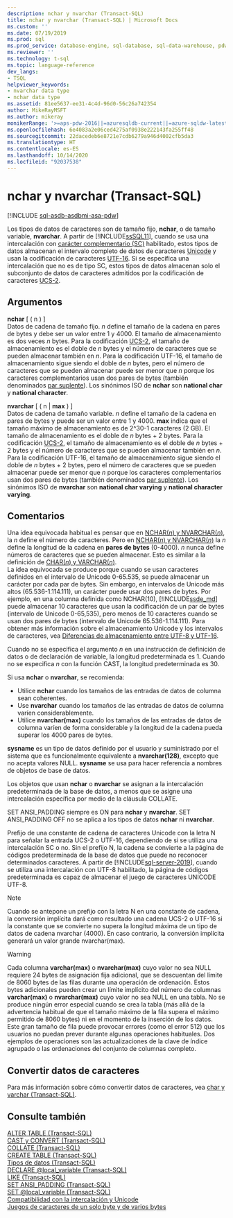 ```yaml
---
description: nchar y nvarchar (Transact-SQL)
title: nchar y nvarchar (Transact-SQL) | Microsoft Docs
ms.custom: ''
ms.date: 07/19/2019
ms.prod: sql
ms.prod_service: database-engine, sql-database, sql-data-warehouse, pdw
ms.reviewer: ''
ms.technology: t-sql
ms.topic: language-reference
dev_langs:
- TSQL
helpviewer_keywords:
- nvarchar data type
- nchar data type
ms.assetid: 81ee5637-ee31-4c4d-96d0-56c26a742354
author: MikeRayMSFT
ms.author: mikeray
monikerRange: '>=aps-pdw-2016||=azuresqldb-current||=azure-sqldw-latest||>=sql-server-2016||=sqlallproducts-allversions||>=sql-server-linux-2017||=azuresqldb-mi-current'
ms.openlocfilehash: 6e4083a2e06ced4275af0938e222143fa255ff48
ms.sourcegitcommit: 22dacedeb6e8721e7cdb6279a946d4002cfb5da3
ms.translationtype: HT
ms.contentlocale: es-ES
ms.lasthandoff: 10/14/2020
ms.locfileid: "92037538"
---
```

# <a name="nchar-and-nvarchar-transact-sql"></a>nchar y nvarchar (Transact-SQL)
[!INCLUDE [sql-asdb-asdbmi-asa-pdw](../../includes/applies-to-version/sql-asdb-asdbmi-asa-pdw.md)]

Los tipos de datos de caracteres son de tamaño fijo, **nchar**, o de tamaño variable, **nvarchar**. A partir de [!INCLUDE[ssSQL11](../../includes/sssql11-md.md)], cuando se usa una intercalación con [carácter complementario (SC)](../../relational-databases/collations/collation-and-unicode-support.md#Supplementary_Characters) habilitado, estos tipos de datos almacenan el intervalo completo de datos de caracteres [Unicode](../../relational-databases/collations/collation-and-unicode-support.md#Unicode_Defn) y usan la codificación de caracteres [UTF-16](https://www.wikipedia.org/wiki/UTF-16). Si se especifica una intercalación que no es de tipo SC, estos tipos de datos almacenan solo el subconjunto de datos de caracteres admitidos por la codificación de caracteres [UCS-2](https://www.wikipedia.org/wiki/Universal_Coded_Character_Set#Encoding_forms).

## <a name="arguments"></a>Argumentos
**nchar** [ ( n ) ]  
Datos de cadena de tamaño fijo. *n* define el tamaño de la cadena en pares de bytes y debe ser un valor entre 1 y 4000. El tamaño de almacenamiento es dos veces *n* bytes. Para la codificación [UCS-2](https://www.wikipedia.org/wiki/UTF-16#U+0000_to_U+D7FF_and_U+E000_to_U+FFFF), el tamaño de almacenamiento es el doble de *n* bytes y el número de caracteres que se pueden almacenar también en *n*. Para la codificación UTF-16, el tamaño de almacenamiento sigue siendo el doble de *n* bytes, pero el número de caracteres que se pueden almacenar puede ser menor que *n* porque los caracteres complementarios usan dos pares de bytes (también denominados [par suplente](https://www.wikipedia.org/wiki/UTF-16#U+010000_to_U+10FFFF)). Los sinónimos ISO de **nchar** son **national char** y **national character**.
  
**nvarchar** [ ( n | **max** ) ]  
Datos de cadena de tamaño variable. *n* define el tamaño de la cadena en pares de bytes y puede ser un valor entre 1 y 4000. **max** indica que el tamaño máximo de almacenamiento es de 2^30-1 caracteres (2 GB). El tamaño de almacenamiento es el doble de *n* bytes + 2 bytes. Para la codificación [UCS-2](https://www.wikipedia.org/wiki/UTF-16#U+0000_to_U+D7FF_and_U+E000_to_U+FFFF), el tamaño de almacenamiento es el doble de *n* bytes + 2 bytes y el número de caracteres que se pueden almacenar también en *n*. Para la codificación UTF-16, el tamaño de almacenamiento sigue siendo el doble de *n* bytes + 2 bytes, pero el número de caracteres que se pueden almacenar puede ser menor que *n* porque los caracteres complementarios usan dos pares de bytes (también denominados [par suplente](https://www.wikipedia.org/wiki/UTF-16#U+010000_to_U+10FFFF)). Los sinónimos ISO de **nvarchar** son **national char varying** y **national character varying**.
  
## <a name="remarks"></a>Comentarios  
Una idea equivocada habitual es pensar que en [NCHAR(*n*) y NVARCHAR(*n*)](../../t-sql/data-types/nchar-and-nvarchar-transact-sql.md), la *n* define el número de caracteres. Pero en [NCHAR(*n*) y NVARCHAR(*n*)](../../t-sql/data-types/nchar-and-nvarchar-transact-sql.md) la *n* define la longitud de la cadena en **pares de bytes** (0-4000). *n* nunca define números de caracteres que se pueden almacenar. Esto es similar a la definición de [CHAR(*n*) y VARCHAR(*n*)](../../t-sql/data-types/char-and-varchar-transact-sql.md).   
La idea equivocada se produce porque cuando se usan caracteres definidos en el intervalo de Unicode 0-65.535, se puede almacenar un carácter por cada par de bytes. Sin embargo, en intervalos de Unicode más altos (65.536-1.114.111), un carácter puede usar dos pares de bytes. Por ejemplo, en una columna definida como NCHAR(10), [!INCLUDE[ssde_md](../../includes/ssde_md.md)] puede almacenar 10 caracteres que usan la codificación de un par de bytes (intervalo de Unicode 0-65,535), pero menos de 10 caracteres cuando se usan dos pares de bytes (intervalo de Unicode 65.536-1.114.111). Para obtener más información sobre el almacenamiento Unicode y los intervalos de caracteres, vea [Diferencias de almacenamiento entre UTF-8 y UTF-16](../../relational-databases/collations/collation-and-unicode-support.md#storage_differences).     

Cuando no se especifica el argumento *n* en una instrucción de definición de datos o de declaración de variable, la longitud predeterminada es 1. Cuando no se especifica *n* con la función CAST, la longitud predeterminada es 30.

Si usa **nchar** o **nvarchar**, se recomienda:
- Utilice **nchar** cuando los tamaños de las entradas de datos de columna sean coherentes.  
- Use **nvarchar** cuando los tamaños de las entradas de datos de columna varíen considerablemente.  
- Utilice **nvarchar(max)** cuando los tamaños de las entradas de datos de columna varíen de forma considerable y la longitud de la cadena pueda superar los 4000 pares de bytes.  
  
**sysname** es un tipo de datos definido por el usuario y suministrado por el sistema que es funcionalmente equivalente a **nvarchar(128)**, excepto que no acepta valores NULL. **sysname** se usa para hacer referencia a nombres de objetos de base de datos.
  
Los objetos que usan **nchar** o **nvarchar** se asignan a la intercalación predeterminada de la base de datos, a menos que se asigne una intercalación específica por medio de la cláusula COLLATE.
  
SET ANSI_PADDING siempre es ON para **nchar** y **nvarchar**. SET ANSI_PADDING OFF no se aplica a los tipos de datos **nchar** ni **nvarchar**.
  
Prefijo de una constante de cadena de caracteres Unicode con la letra N para señalar la entrada UCS-2 o UTF-16, dependiendo de si se utiliza una intercalación SC o no. Sin el prefijo N, la cadena se convierte a la página de códigos predeterminada de la base de datos que puede no reconocer determinados caracteres. A partir de [!INCLUDE[sql-server-2019](../../includes/sssqlv15-md.md)], cuando se utiliza una intercalación con UTF-8 habilitado, la página de códigos predeterminada es capaz de almacenar el juego de caracteres UNICODE UTF-8. 
 
> [!NOTE]  
> Cuando se antepone un prefijo con la letra N en una constante de cadena, la conversión implícita dará como resultado una cadena UCS-2 o UTF-16 si la constante que se convierte no supera la longitud máxima de un tipo de datos de cadena nvarchar (4000). En caso contrario, la conversión implícita generará un valor grande nvarchar(max).
  
> [!WARNING]  
> Cada columna **varchar(max)** o **nvarchar(max)** cuyo valor no sea NULL requiere 24 bytes de asignación fija adicional, que se descuentan del límite de 8060 bytes de las filas durante una operación de ordenación. Estos bytes adicionales pueden crear un límite implícito del número de columnas **varchar(max)** o **nvarchar(max)** cuyo valor no sea NULL en una tabla. No se produce ningún error especial cuando se crea la tabla (más allá de la advertencia habitual de que el tamaño máximo de la fila supera el máximo permitido de 8060 bytes) ni en el momento de la inserción de los datos. Este gran tamaño de fila puede provocar errores (como el error 512) que los usuarios no puedan prever durante algunas operaciones habituales.  Dos ejemplos de operaciones son las actualizaciones de la clave de índice agrupado o las ordenaciones del conjunto de columnas completo.
  
## <a name="converting-character-data"></a>Convertir datos de caracteres  
Para más información sobre cómo convertir datos de caracteres, vea [char y varchar &#40;Transact-SQL&#41;](../../t-sql/data-types/char-and-varchar-transact-sql.md).
  
## <a name="see-also"></a>Consulte también
[ALTER TABLE &#40;Transact-SQL&#41;](../../t-sql/statements/alter-table-transact-sql.md)  
[CAST y CONVERT &#40;Transact-SQL&#41;](../../t-sql/functions/cast-and-convert-transact-sql.md)  
[COLLATE &#40;Transact-SQL&#41;](../statements/collations.md)  
[CREATE TABLE &#40;Transact-SQL&#41;](../../t-sql/statements/create-table-transact-sql.md)  
[Tipos de datos &#40;Transact-SQL&#41;](../../t-sql/data-types/data-types-transact-sql.md)  
[DECLARE @local_variable &#40;Transact-SQL&#41;](../../t-sql/language-elements/declare-local-variable-transact-sql.md)  
[LIKE &#40;Transact-SQL&#41;](../../t-sql/language-elements/like-transact-sql.md)  
[SET ANSI_PADDING &#40;Transact-SQL&#41;](../../t-sql/statements/set-ansi-padding-transact-sql.md)  
[SET @local_variable &#40;Transact-SQL&#41;](../../t-sql/language-elements/set-local-variable-transact-sql.md)    
[Compatibilidad con la intercalación y Unicode](../../relational-databases/collations/collation-and-unicode-support.md)     
[Juegos de caracteres de un solo byte y de varios bytes](/cpp/c-runtime-library/single-byte-and-multibyte-character-sets)  
